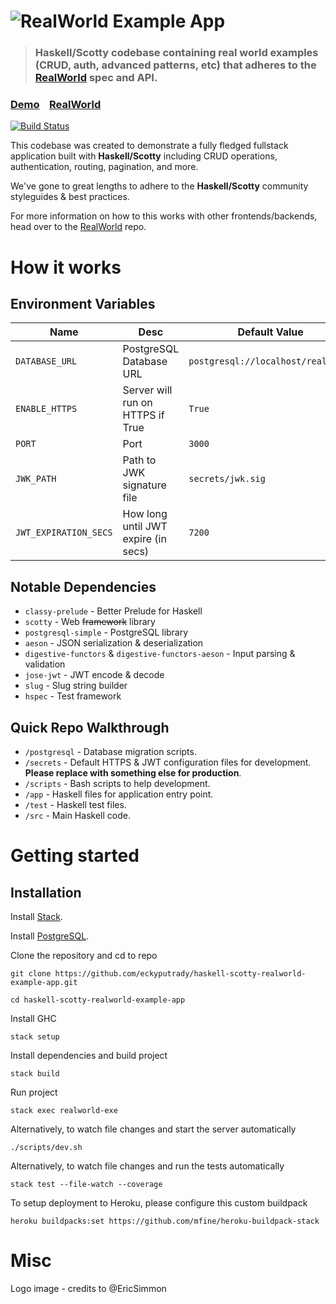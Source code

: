 # ![RealWorld Example App](logo.png)

> ### Haskell/Scotty codebase containing real world examples (CRUD, auth, advanced patterns, etc) that adheres to the [RealWorld](https://github.com/gothinkster/realworld-example-apps) spec and API.

### [Demo](https://haskell-scotty-realworld.herokuapp.com/api/health)&nbsp;&nbsp;&nbsp;&nbsp;[RealWorld](https://github.com/gothinkster/realworld)

[![Build Status](https://travis-ci.org/eckyputrady/haskell-scotty-realworld-example-app.svg?branch=master)](https://travis-ci.org/eckyputrady/haskell-scotty-realworld-example-app)

This codebase was created to demonstrate a fully fledged fullstack application built with **Haskell/Scotty** including CRUD operations, authentication, routing, pagination, and more.

We've gone to great lengths to adhere to the **Haskell/Scotty** community styleguides & best practices.

For more information on how to this works with other frontends/backends, head over to the [RealWorld](https://github.com/gothinkster/realworld) repo.


# How it works

## Environment Variables

| Name | Desc | Default Value
|----|----|----|
| `DATABASE_URL` | PostgreSQL Database URL | `postgresql://localhost/realworld` |
| `ENABLE_HTTPS` | Server will run on HTTPS if True | `True`
| `PORT` | Port | `3000`
| `JWK_PATH` | Path to JWK signature file | `secrets/jwk.sig`
| `JWT_EXPIRATION_SECS` | How long until JWT expire (in secs) | `7200`

## Notable Dependencies

- `classy-prelude` - Better Prelude for Haskell
- `scotty` - Web ~~framework~~ library
- `postgresql-simple` - PostgreSQL library
- `aeson` - JSON serialization & deserialization
- `digestive-functors` & `digestive-functors-aeson` - Input parsing & validation
- `jose-jwt` - JWT encode & decode
- `slug` - Slug string builder
- `hspec` - Test framework

## Quick Repo Walkthrough

- `/postgresql` - Database migration scripts.
- `/secrets` - Default HTTPS & JWT configuration files for development. **Please replace with something else for production**.
- `/scripts` - Bash scripts to help development.
- `/app` - Haskell files for application entry point.
- `/test` - Haskell test files.
- `/src` - Main Haskell code.

# Getting started

## Installation

Install [Stack](https://docs.haskellstack.org/en/stable/README/).

Install [PostgreSQL](https://www.postgresql.org/).

Clone the repository and cd to repo

    git clone https://github.com/eckyputrady/haskell-scotty-realworld-example-app.git

    cd haskell-scotty-realworld-example-app

Install GHC

    stack setup

Install dependencies and build project

    stack build

Run project

    stack exec realworld-exe

Alternatively, to watch file changes and start the server automatically

    ./scripts/dev.sh

Alternatively, to watch file changes and run the tests automatically

    stack test --file-watch --coverage

To setup deployment to Heroku, please configure this custom buildpack

    heroku buildpacks:set https://github.com/mfine/heroku-buildpack-stack

# Misc

Logo image - credits to @EricSimmon